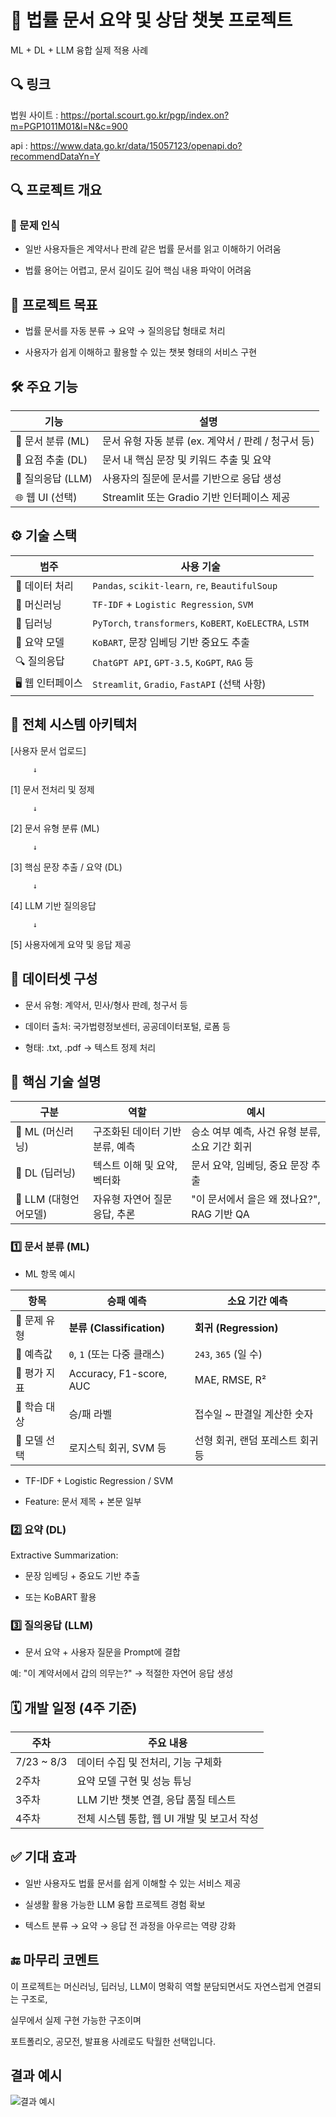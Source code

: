 

# 📄 법률 문서 요약 및 상담 챗봇 프로젝트
ML + DL + LLM 융합 실제 적용 사례

## 🔍 링크

법원 사이트 : https://portal.scourt.go.kr/pgp/index.on?m=PGP1011M01&l=N&c=900

api : https://www.data.go.kr/data/15057123/openapi.do?recommendDataYn=Y


## 🔍 프로젝트 개요

### 📌 문제 인식
- 일반 사용자들은 계약서나 판례 같은 법률 문서를 읽고 이해하기 어려움

- 법률 용어는 어렵고, 문서 길이도 길어 핵심 내용 파악이 어려움

## 🎯 프로젝트 목표

- 법률 문서를 자동 분류 → 요약 → 질의응답 형태로 처리

- 사용자가 쉽게 이해하고 활용할 수 있는 챗봇 형태의 서비스 구현

## 🛠️ 주요 기능

| 기능            | 설명                                 |
| ------------- | ---------------------------------- |
| 🧾 문서 분류 (ML) | 문서 유형 자동 분류 (ex. 계약서 / 판례 / 청구서 등) |
| 🧠 요점 추출 (DL) | 문서 내 핵심 문장 및 키워드 추출 및 요약           |
| 💬 질의응답 (LLM) | 사용자의 질문에 문서를 기반으로 응답 생성            |
| 🌐 웹 UI (선택)  | Streamlit 또는 Gradio 기반 인터페이스 제공    |


## ⚙️ 기술 스택

| 범주          | 사용 기술                                                    |
| ----------- | -------------------------------------------------------- |
| 📂 데이터 처리   | `Pandas`, `scikit-learn`, `re`, `BeautifulSoup`          |
| 🤖 머신러닝     | `TF-IDF` + `Logistic Regression`, `SVM`                  |
| 🧠 딥러닝      | `PyTorch`, `transformers`, `KoBERT`, `KoELECTRA`, `LSTM` |
| 🧾 요약 모델    | `KoBART`, 문장 임베딩 기반 중요도 추출                               |
| 🔍 질의응답     | `ChatGPT API`, `GPT-3.5`, `KoGPT`, `RAG` 등               |
| 🖥️ 웹 인터페이스 | `Streamlit`, `Gradio`, `FastAPI` (선택 사항)                 |

## 🧩 전체 시스템 아키텍처

[사용자 문서 업로드]

         ↓
         
[1] 문서 전처리 및 정제

         ↓
         
[2] 문서 유형 분류 (ML)

         ↓
         
[3] 핵심 문장 추출 / 요약 (DL)

         ↓
         
[4] LLM 기반 질의응답

         ↓
         
[5] 사용자에게 요약 및 응답 제공



## 📁 데이터셋 구성
- 문서 유형: 계약서, 민사/형사 판례, 청구서 등

- 데이터 출처: 국가법령정보센터, 공공데이터포털, 로폼 등

- 형태: .txt, .pdf → 텍스트 정제 처리

## 🔑 핵심 기술 설명

| 구분              | 역할                 | 예시                            |
| --------------- | ------------------ | ----------------------------- |
| 🧠 ML (머신러닝)    | 구조화된 데이터 기반 분류, 예측 | 승소 여부 예측, 사건 유형 분류, 소요 기간 회귀  |
| 🧠 DL (딥러닝)     | 텍스트 이해 및 요약, 벡터화   | 문서 요약, 임베딩, 중요 문장 추출          |
| 🧠 LLM (대형언어모델) | 자유형 자연어 질문 응답, 추론  | "이 문서에서 을은 왜 졌나요?", RAG 기반 QA |




### 1️⃣ 문서 분류 (ML)


- ML 항목 예시
  
| 항목       | 승패 예측                   | 소요 기간 예측            |
| -------- | ----------------------- | ------------------- |
| 🎯 문제 유형 | **분류 (Classification)** | **회귀 (Regression)** |
| 🎯 예측값   | `0`, `1` (또는 다중 클래스)    | `243`, `365` (일 수)  |
| 🎯 평가 지표 | Accuracy, F1-score, AUC | MAE, RMSE, R²       |
| 🎯 학습 대상 | 승/패 라벨                  | 접수일 \~ 판결일 계산한 숫자   |
| 🎯 모델 선택 | 로지스틱 회귀, SVM 등          | 선형 회귀, 랜덤 포레스트 회귀 등 |


- TF-IDF + Logistic Regression / SVM

- Feature: 문서 제목 + 본문 일부

### 2️⃣ 요약 (DL)

Extractive Summarization:

- 문장 임베딩 + 중요도 기반 추출

- 또는 KoBART 활용

### 3️⃣ 질의응답 (LLM)

- 문서 요약 + 사용자 질문을 Prompt에 결합

예: "이 계약서에서 갑의 의무는?" → 적절한 자연어 응답 생성

## 🗓️ 개발 일정 (4주 기준)
| 주차  | 주요 내용                       |
| --- | --------------------------- |
| 7/23 ~ 8/3 | 데이터 수집 및 전처리, 기능 구체화 |
| 2주차 | 요약 모델 구현 및 성능 튜닝            |
| 3주차 | LLM 기반 챗봇 연결, 응답 품질 테스트     |
| 4주차 | 전체 시스템 통합, 웹 UI 개발 및 보고서 작성 |


## ✅ 기대 효과
- 일반 사용자도 법률 문서를 쉽게 이해할 수 있는 서비스 제공

- 실생활 활용 가능한 LLM 융합 프로젝트 경험 확보

- 텍스트 분류 → 요약 → 응답 전 과정을 아우르는 역량 강화

## 🔚 마무리 코멘트


이 프로젝트는 머신러닝, 딥러닝, LLM이 명확히 역할 분담되면서도
자연스럽게 연결되는 구조로,

실무에서 실제 구현 가능한 구조이며

포트폴리오, 공모전, 발표용 사례로도 탁월한 선택입니다.

## 결과 예시
![결과 예시](결과예시이미지_gpt)
